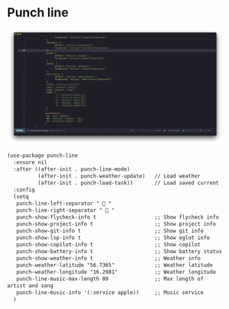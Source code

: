 # Punch line

<p align="center">
  <img src="https://raw.githubusercontent.com/konrad1977/punch-line/refs/heads/master/screenshots/punch-line.png" alt="Screenshot of Punch-line and mode line for Emacs."/>
</p>


```emacs-lisp
(use-package punch-line
  :ensure nil
  :after ((after-init . punch-line-mode)
          (after-init . punch-weather-update)   // Load weather
          (after-init . punch-load-task))       // Load saved current 
  :config
  (setq
   punch-line-left-separator "  "
   punch-line-right-separator "  "
   punch-show-flycheck-info t                   ;; Show flycheck info
   punch-show-project-info t					;; Show project info
   punch-show-git-info t						;; Show git info
   punch-show-lsp-info t						;; Show eglot info
   punch-show-copilot-info t					;; Show copilot
   punch-show-battery-info t					;; Show battery status
   punch-show-weather-info t					;; Weather info
   punch-weather-latitude "56.7365"				;; Weather latitude
   punch-weather-longitude "16.2981"			;; Weather longitude
   punch-line-music-max-length 80               ;; Max length of artist and song
   punch-line-music-info '(:service apple))		;; Music service
  )

```
